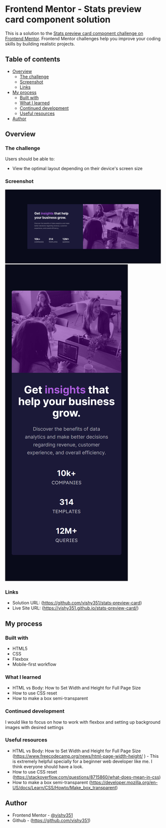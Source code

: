 # Frontend Mentor - Stats preview card component solution

This is a solution to the [Stats preview card component challenge on Frontend Mentor](https://www.frontendmentor.io/challenges/stats-preview-card-component-8JqbgoU62). Frontend Mentor challenges help you improve your coding skills by building realistic projects. 

## Table of contents

- [Overview](#overview)
  - [The challenge](#the-challenge)
  - [Screenshot](#screenshot)
  - [Links](#links)
- [My process](#my-process)
  - [Built with](#built-with)
  - [What I learned](#what-i-learned)
  - [Continued development](#continued-development)
  - [Useful resources](#useful-resources)
- [Author](#author)

## Overview

### The challenge

Users should be able to:

- View the optimal layout depending on their device's screen size

### Screenshot

![desktop-view](./images/Screenshot-stats-preview-card-component-desktop-view.png)
![mobile-view](./images/Screenshot-stats-preview-card-component-mobile-view.png)

### Links

- Solution URL: (https://github.com/vishy351/stats-preview-card)
- Live Site URL: (https://vishy351.github.io/stats-preview-card/)

## My process

### Built with

- HTML5
- CSS
- Flexbox
- Mobile-first workflow

### What I learned

- HTML vs Body: How to Set Width and Height for Full Page Size
- How to use CSS reset
- How to make a box semi-transparent

### Continued development

I would like to focus on how to work with flexbox and setting up background images with desired settings

### Useful resources

- HTML vs Body: How to Set Width and Height for Full Page Size (https://www.freecodecamp.org/news/html-page-width-height/ ) - This is extremely helpful specially for a beginner web developer like me. I think everyone should have a look.
- How to use CSS reset (https://stackoverflow.com/questions/8715860/what-does-mean-in-css)
- How to make a box semi-transparent (https://developer.mozilla.org/en-US/docs/Learn/CSS/Howto/Make_box_transparent)

## Author

- Frontend Mentor - [@vishy351](https://www.frontendmentor.io/profile/vishy351)
- Github - (https://github.com/vishy351)
